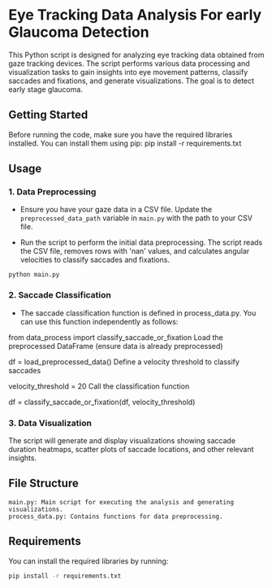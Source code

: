 # Eye Tracking Data Analysis For early Glaucoma Detection

This Python script is designed for analyzing eye tracking data obtained from gaze tracking devices. The script performs various data processing and visualization tasks to gain insights into eye movement patterns, classify saccades and fixations, and generate visualizations. The goal is to detect early stage glaucoma.

## Getting Started

Before running the code, make sure you have the required libraries installed. You can install them using pip: pip install -r requirements.txt


## Usage

### 1. Data Preprocessing

- Ensure you have your gaze data in a CSV file. Update the `preprocessed_data_path` variable in `main.py` with the path to your CSV file.

- Run the script to perform the initial data preprocessing. The script reads the CSV file, removes rows with 'nan' values, and calculates angular velocities to classify saccades and fixations.

```console
python main.py
```

### 2. Saccade Classification

- The saccade classification function is defined in process_data.py. You can use this function independently as follows:

from data_process import classify_saccade_or_fixation
Load the preprocessed DataFrame (ensure data is already preprocessed)

df = load_preprocessed_data()
Define a velocity threshold to classify saccades

velocity_threshold = 20
Call the classification function

df = classify_saccade_or_fixation(df, velocity_threshold)

### 3. Data Visualization

The script will generate and display visualizations showing saccade duration heatmaps, scatter plots of saccade locations, and other relevant insights.

## File Structure

    main.py: Main script for executing the analysis and generating visualizations.
    process_data.py: Contains functions for data preprocessing.

## Requirements

You can install the required libraries by running:
```bash
pip install -r requirements.txt
```
